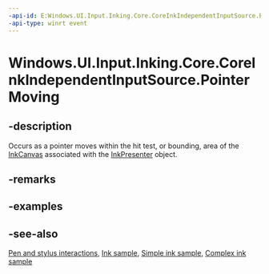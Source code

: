 ```yaml
---
-api-id: E:Windows.UI.Input.Inking.Core.CoreInkIndependentInputSource.PointerMoving
-api-type: winrt event
---
```


<!-- Event syntax
public event Windows.Foundation.TypedEventHandler PointerMoving<Windows.UI.Input.Inking.Core.CoreInkIndependentInputSource,  Windows.UI.Core.PointerEventArgs>
-->

# Windows.UI.Input.Inking.Core.CoreInkIndependentInputSource.PointerMoving

## -description

Occurs as a pointer moves within the hit test, or bounding, area of the [InkCanvas](../windows.ui.xaml.controls/inkcanvas.md) associated with the [InkPresenter](coreinkindependentinputsource_inkpresenter.md) object.

## -remarks

## -examples

## -see-also

[Pen and stylus interactions](/windows/uwp/input-and-devices/pen-and-stylus-interactions), [Ink sample](https://github.com/Microsoft/Windows-universal-samples/tree/master/Samples/Ink), [Simple ink sample](https://go.microsoft.com/fwlink/p/?LinkID=620312), [Complex ink sample](https://go.microsoft.com/fwlink/p/?LinkID=620314)
